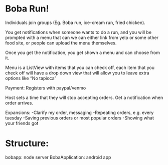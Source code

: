 
Boba Run!
==========


Individuals join groups (Eg. Boba run, ice-cream run, fried chicken). 

You get notifications when someone wants to do a run, and you will be prompted with a menu that can we can either link from yelp or some other food site, or people can upload the menu themselves.

Once you get the notification, you get shown a menu and can choose from it.

Menu is a ListView with items that you can check off, each item that you check off will have a drop down view that will allow you to leave extra options like “No tapioca” 

Payment: Registers with paypal/venmo

Host sets a time that they will stop accepting orders.
Get a notification when order arrives.

Expansions:
-Clarify my order, messaging
-Repeating orders, e.g. every tuesday
-Saving previous orders or most popular orders
-Showing what your friends got 


Structure:
===========

bobapp: node server
BobaApplication: android app
